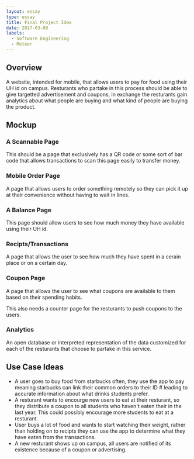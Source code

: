 ```yaml
---
layout: essay
type: essay
title: Final Project Idea
date: 2017-03-09
labels:
  - Software Engineering
  - Meteor
---
```


## Overview
A website, intended for mobile, that allows users to pay for food using their UH id on campus. Resturants who partake in this process should be able to give targetted advertisement and coupons, in exchange the resturants gain analytics about what people are buying and what kind of people are buying the product.

## Mockup 

### A Scannable Page

This should be a page that exclusively has a QR code or some sort of bar code that allows transactions to scan this page easily to transfer money. 

### Mobile Order Page

A page that allows users to order something remotely so they can pick it up at their convenience without having to wait in lines. 

### A Balance Page

This page should allow users to see how much money they have available using their UH id. 

### Recipts/Transactions

A page that allows the user to see how much they have spent in a cerain place or on a certain day. 

### Coupon Page

A page that allows the user to see what coupons are available to them based on their spending habits. 

This  also needs a counter page for the resturants to push coupons to the users.

### Analytics

An open database or interpreted representation of the data customized for each of the resturants that choose to partake in this service.

## Use Case Ideas

* A user goes to buy food from starbucks often, they use the app to pay meaning starbucks can link their common orders to their ID # leading to accurate information about what drinks students prefer.
* A resturant wants to encourge new users to eat at their resturant, so they distribute a coupon to all students who haven't eaten their in the last year. This could possibly encourage more students to eat at a resturant.
* User buys a lot of food and wants to start watching their weight, rather than holding on to recipts they can use the app to determine what they have eaten from the transactions.
* A new resturant shows up on campus, all users are notified of its existence because of a coupon or advertising. 
